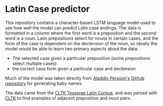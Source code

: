 # Latin Case predictor

This repository contains a character-based LSTM language model used to see how well the model can predict Latin case endings. The data is formatted in a column where the first word is a preposition and the second word is a noun. Latin prepositions select for nouns in certain cases, and the form of the case is dependent on the declension of the noun, so ideally the model would be able to learn two primary aspects about the data:

- The selected case given a particular preposition (some prepositions select multiple cases)
- the correct case form given a particular case and declension

Much of the model was taken directly from [Aladdin Persson's](https://github.com/aladdinpersson) [Github repository](https://github.com/aladdinpersson/Machine-Learning-Collection/tree/master/ML/Projects/text_generation_babynames) for generating baby names.

The data came from the [CLTK Tesserae Latin Corpus](https://github.com/cltk/lat_text_tesserae), and was parsed with [CLTK](https://github.com/cltk/cltk) to find examples of adjacent preposition and noun pairs.
